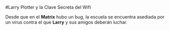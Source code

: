 #Larry Plotter y la Clave Secreta del Wifi

Desde que en el **Matrix** hubo un bug, la escuela se encuentra asediada por un virus contra el que **Larry** y sus amigos deberán luchar. 

